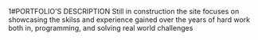 1#PORTFOLIO'S DESCRIPTION
Still in construction 
the site focuses on showcasing the skilss and experience gained over the years of hard work both in,
programming,
and solving real world challenges 
